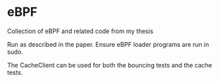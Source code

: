 # eBPF
Collection of eBPF and related code from my thesis

Run as described in the paper. Ensure eBPF loader programs are run in sudo.

The CacheClient can be used for both the bouncing tests and the cache tests.
